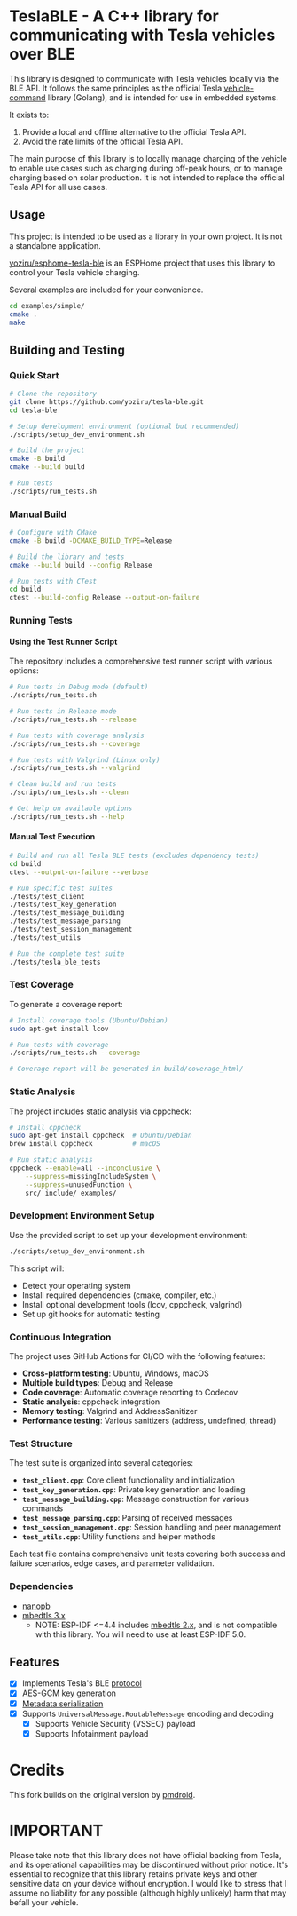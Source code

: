 # TeslaBLE - A C++ library for communicating with Tesla vehicles over BLE

This library is designed to communicate with Tesla vehicles locally via the BLE API. It follows the same principles as the official Tesla [vehicle-command](https://github.com/teslamotors/vehicle-command) library (Golang), and is intended for use in embedded systems.

It exists to:

1. Provide a local and offline alternative to the official Tesla API.
2. Avoid the rate limits of the official Tesla API.

The main purpose of this library is to locally manage charging of the vehicle to enable use cases such as charging during off-peak hours, or to manage charging based on solar production. It is not intended to replace the official Tesla API for all use cases.

## Usage

This project is intended to be used as a library in your own project. It is not a standalone application.

[yoziru/esphome-tesla-ble](https://github.com/yoziru/esphome-tesla-ble) is an ESPHome project that uses this library to control your Tesla vehicle charging.

Several examples are included for your convenience.

```sh
cd examples/simple/
cmake .
make
```

## Building and Testing

### Quick Start

```bash
# Clone the repository
git clone https://github.com/yoziru/tesla-ble.git
cd tesla-ble

# Setup development environment (optional but recommended)
./scripts/setup_dev_environment.sh

# Build the project
cmake -B build
cmake --build build

# Run tests
./scripts/run_tests.sh
```

### Manual Build

```bash
# Configure with CMake
cmake -B build -DCMAKE_BUILD_TYPE=Release

# Build the library and tests
cmake --build build --config Release

# Run tests with CTest
cd build
ctest --build-config Release --output-on-failure
```

### Running Tests

#### Using the Test Runner Script

The repository includes a comprehensive test runner script with various options:

```bash
# Run tests in Debug mode (default)
./scripts/run_tests.sh

# Run tests in Release mode
./scripts/run_tests.sh --release

# Run tests with coverage analysis
./scripts/run_tests.sh --coverage

# Run tests with Valgrind (Linux only)
./scripts/run_tests.sh --valgrind

# Clean build and run tests
./scripts/run_tests.sh --clean

# Get help on available options
./scripts/run_tests.sh --help
```

#### Manual Test Execution

```bash
# Build and run all Tesla BLE tests (excludes dependency tests)
cd build
ctest --output-on-failure --verbose

# Run specific test suites
./tests/test_client
./tests/test_key_generation
./tests/test_message_building
./tests/test_message_parsing
./tests/test_session_management
./tests/test_utils

# Run the complete test suite
./tests/tesla_ble_tests
```

### Test Coverage

To generate a coverage report:

```bash
# Install coverage tools (Ubuntu/Debian)
sudo apt-get install lcov

# Run tests with coverage
./scripts/run_tests.sh --coverage

# Coverage report will be generated in build/coverage_html/
```

### Static Analysis

The project includes static analysis via cppcheck:

```bash
# Install cppcheck
sudo apt-get install cppcheck  # Ubuntu/Debian
brew install cppcheck          # macOS

# Run static analysis
cppcheck --enable=all --inconclusive \
    --suppress=missingIncludeSystem \
    --suppress=unusedFunction \
    src/ include/ examples/
```

### Development Environment Setup

Use the provided script to set up your development environment:

```bash
./scripts/setup_dev_environment.sh
```

This script will:

- Detect your operating system
- Install required dependencies (cmake, compiler, etc.)
- Install optional development tools (lcov, cppcheck, valgrind)
- Set up git hooks for automatic testing

### Continuous Integration

The project uses GitHub Actions for CI/CD with the following features:

- **Cross-platform testing**: Ubuntu, Windows, macOS
- **Multiple build types**: Debug and Release
- **Code coverage**: Automatic coverage reporting to Codecov
- **Static analysis**: cppcheck integration
- **Memory testing**: Valgrind and AddressSanitizer
- **Performance testing**: Various sanitizers (address, undefined, thread)

### Test Structure

The test suite is organized into several categories:

- **`test_client.cpp`**: Core client functionality and initialization
- **`test_key_generation.cpp`**: Private key generation and loading
- **`test_message_building.cpp`**: Message construction for various commands
- **`test_message_parsing.cpp`**: Parsing of received messages
- **`test_session_management.cpp`**: Session handling and peer management
- **`test_utils.cpp`**: Utility functions and helper methods

Each test file contains comprehensive unit tests covering both success and failure scenarios, edge cases, and parameter validation.

### Dependencies

- [nanopb](https://github.com/nanopb/nanopb)
- [mbedtls 3.x](https://github.com/Mbed-TLS/mbedtls)
  - NOTE: ESP-IDF <=4.4 includes [mbedtls 2.x](https://github.com/espressif/mbedtls/wiki#mbed-tls-support-in-esp-idf), and is not compatible with this library. You will need to use at least ESP-IDF 5.0.

## Features

- [x] Implements Tesla's BLE [protocol](https://github.com/teslamotors/vehicle-command/blob/main/pkg/protocol/protocol.md)
- [x] AES-GCM key generation
- [x] [Metadata serialization](https://github.com/teslamotors/vehicle-command/blob/main/pkg/protocol/protocol.md#metadata-serialization)
- [x] Supports `UniversalMessage.RoutableMessage` encoding and decoding
  - [x] Supports Vehicle Security (VSSEC) payload
  - [x] Supports Infotainment payload

# Credits

This fork builds on the original version by [pmdroid](https://github.com/pmdroid/tesla-ble/tree/main).

# IMPORTANT

Please take note that this library does not have official backing from Tesla, and its operational capabilities may be discontinued without prior notice. It's essential to recognize that this library retains private keys and other sensitive data on your device without encryption. I would like to stress that I assume no liability for any possible (although highly unlikely) harm that may befall your vehicle.
